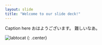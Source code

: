 ```yaml
---
layout: slide
title: "Welcome to our slide deck!"
---
```


Caption here
おはようございます。
難しいなあ。


![labtocat](https://octodex.github.com/images/labtocat.png)
{: .center}
